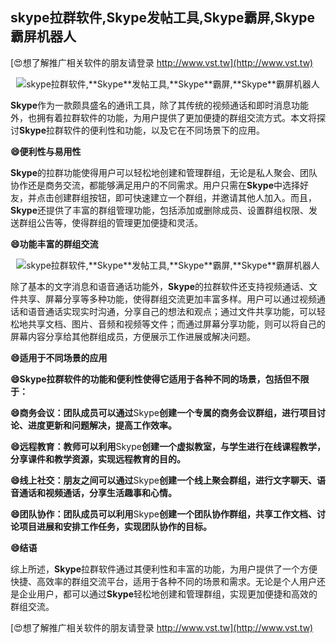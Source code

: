 ## **skype拉群软件,**Skype**发帖工具,**Skype**霸屏,**Skype**霸屏机器人**

[😍想了解推广相关软件的朋友请登录 http://www.vst.tw](http://www.vst.tw)

 <center><img src="https://vst.tw/MP4/tuiguang/png/3.png" alt="skype拉群软件,**Skype**发帖工具,**Skype**霸屏,**Skype**霸屏机器人"></center>

**Skype**作为一款颇具盛名的通讯工具，除了其传统的视频通话和即时消息功能外，也拥有着拉群软件的功能，为用户提供了更加便捷的群组交流方式。本文将探讨**Skype**拉群软件的便利性和功能，以及它在不同场景下的应用。

**😄便利性与易用性**

**Skype**的拉群功能使得用户可以轻松地创建和管理群组，无论是私人聚会、团队协作还是商务交流，都能够满足用户的不同需求。用户只需在**Skype**中选择好友，并点击创建群组按钮，即可快速建立一个群组，并邀请其他人加入。而且，**Skype**还提供了丰富的群组管理功能，包括添加或删除成员、设置群组权限、发送群组公告等，使得群组的管理更加便捷和灵活。

**😄功能丰富的群组交流**

 <center><img src="https://vst.tw/MP4/tuiguang/png/2.png" alt="skype拉群软件,**Skype**发帖工具,**Skype**霸屏,**Skype**霸屏机器人"></center>

除了基本的文字消息和语音通话功能外，**Skype**的拉群软件还支持视频通话、文件共享、屏幕分享等多种功能，使得群组交流更加丰富多样。用户可以通过视频通话和语音通话实现实时沟通，分享自己的想法和观点；通过文件共享功能，可以轻松地共享文档、图片、音频和视频等文件；而通过屏幕分享功能，则可以将自己的屏幕内容分享给其他群组成员，方便展示工作进展或解决问题。

**😄适用于不同场景的应用**

**😄**Skype**拉群软件的功能和便利性使得它适用于各种不同的场景，包括但不限于：**

**😄商务会议：团队成员可以通过**Skype**创建一个专属的商务会议群组，进行项目讨论、进度更新和问题解决，提高工作效率。**

**😄远程教育：教师可以利用**Skype**创建一个虚拟教室，与学生进行在线课程教学，分享课件和教学资源，实现远程教育的目的。**

**😄线上社交：朋友之间可以通过**Skype**创建一个线上聚会群组，进行文字聊天、语音通话和视频通话，分享生活趣事和心情。**

**😄团队协作：团队成员可以利用**Skype**创建一个团队协作群组，共享工作文档、讨论项目进展和安排工作任务，实现团队协作的目标。**

**😄结语**

综上所述，**Skype**拉群软件通过其便利性和丰富的功能，为用户提供了一个方便快捷、高效率的群组交流平台，适用于各种不同的场景和需求。无论是个人用户还是企业用户，都可以通过**Skype**轻松地创建和管理群组，实现更加便捷和高效的群组交流。

[😍想了解推广相关软件的朋友请登录 http://www.vst.tw](http://www.vst.tw)



